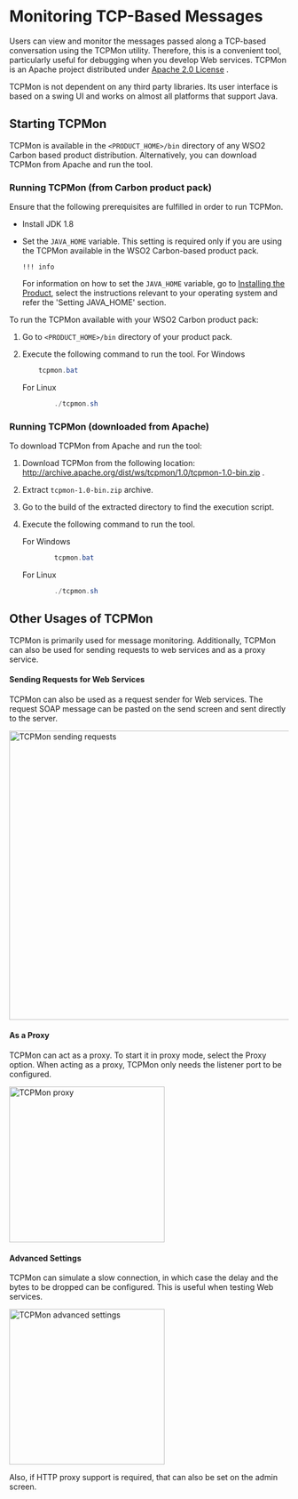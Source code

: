 # Monitoring TCP-Based Messages

Users can view and monitor the messages passed along a TCP-based conversation using the TCPMon utility. Therefore, this is a convenient tool, particularly useful for debugging when you develop Web services. TCPMon is an Apache project distributed under [Apache 2.0 License](http://www.apache.org/licenses/LICENSE-2.0.html) .

TCPMon is not dependent on any third party libraries. Its user interface is based on a swing UI and works on almost all platforms that support Java.


## Starting TCPMon

TCPMon is available in the `<PRODUCT_HOME>/bin` directory of any WSO2 Carbon based product distribution. Alternatively, you can download TCPMon from Apache and run the tool.


### Running TCPMon (from Carbon product pack)

Ensure that the following prerequisites are fulfilled in order to run TCPMon.

-   Install JDK 1.8
-   Set the `JAVA_HOME` variable. This setting is required only if you are using the TCPMon available in the WSO2 Carbon-based product pack.

        !!! info
    For information on how to set the `JAVA_HOME` variable, go to [Installing the Product]({{base_path}}/install-and-setup/install/installing-the-product/installing-api-m-runtime/), select the instructions relevant to your operating system and refer the 'Setting JAVA\_HOME' section.


To run the TCPMon available with your WSO2 Carbon product pack:

1.  Go to `<PRODUCT_HOME>/bin` directory of your product pack.
2.  Execute the following command to run the tool.
    For Windows

    ``` java
        tcpmon.bat
    ```

    For Linux

    ``` java
            ./tcpmon.sh
    ```

### Running TCPMon (downloaded from Apache)

To download TCPMon from Apache and run the tool:

1.  Download TCPMon from the following location: <http://archive.apache.org/dist/ws/tcpmon/1.0/tcpmon-1.0-bin.zip> .
2.  Extract `tcpmon-1.0-bin.zip` archive.
3.  Go to the build of the extracted directory to find the execution script.
4.  Execute the following command to run the tool.

    For Windows

    ``` java
            tcpmon.bat
    ```

    For Linux

    ``` java
            ./tcpmon.sh
    ```

## Other Usages of TCPMon

TCPMon is primarily used for message monitoring. Additionally, TCPMon can also be used for sending requests to web services and as a proxy service.


#### Sending Requests for Web Services

TCPMon can also be used as a request sender for Web services. The request SOAP message can be pasted on the send screen and sent directly to the server.

<a href="{{base_path}}/assets/img/administer/tcpmon_screen4.png"><img src="{{base_path}}/assets/img/administer/tcpmon_screen4.png" alt="TCPMon sending requests" name="TCPMon sending requests" width="520"></a>

#### As a Proxy

TCPMon can act as a proxy. To start it in proxy mode, select the Proxy option. When acting as a proxy, TCPMon only needs the listener port to be configured.

<a href="{{base_path}}/assets/img/administer/tcpmon_screen5.png"><img src="{{base_path}}/assets/img/administer/tcpmon_screen5.png" alt="TCPMon proxy" name="TCPMon proxy" width="280"></a>

#### Advanced Settings

TCPMon can simulate a slow connection, in which case the delay and the bytes to be dropped can be configured. This is useful when testing Web services.

<a href="{{base_path}}/assets/img/administer/tcpmon_screen6.png"><img src="{{base_path}}/assets/img/administer/tcpmon_screen6.png" alt="TCPMon advanced settings" name="TCPMon advanced settings" width="280"></a>

Also, if HTTP proxy support is required, that can also be set on the admin screen.

